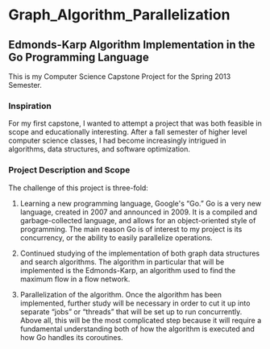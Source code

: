 Graph_Algorithm_Parallelization
===============================
Edmonds-Karp Algorithm Implementation in the Go Programming Language
-----------------------------------------------------------------------
This is my Computer Science Capstone Project for the Spring 2013 Semester.

### Inspiration ###
For my first capstone, I wanted to attempt a project that was both feasible in scope and educationally interesting.  After a fall semester of higher level computer science classes, I had become increasingly intrigued in algorithms, data structures, and software optimization.

### Project Description and Scope ###
The challenge of this project is three-fold:

1. Learning a new programming language, Google's “Go.” Go is a very new language, created in 2007 and announced in 2009.  It is a compiled and garbage-collected language, and allows for an object-oriented style of programming.  The main reason Go is of interest to my project is its concurrency, or the ability to easily parallelize operations.

2. Continued studying of the implementation of both graph data structures and search algorithms.  The algorithm in particular that will be implemented is the Edmonds-Karp, an algorithm used to find the maximum flow in a flow network.

3. Parallelization of the algorithm.  Once the algorithm has been implemented, further study will be necessary in order to cut it up into separate “jobs” or “threads” that will be set up to run concurrently.  Above all, this will be the most complicated step because it will require a fundamental understanding both of how the algorithm is executed and how Go handles its coroutines.
